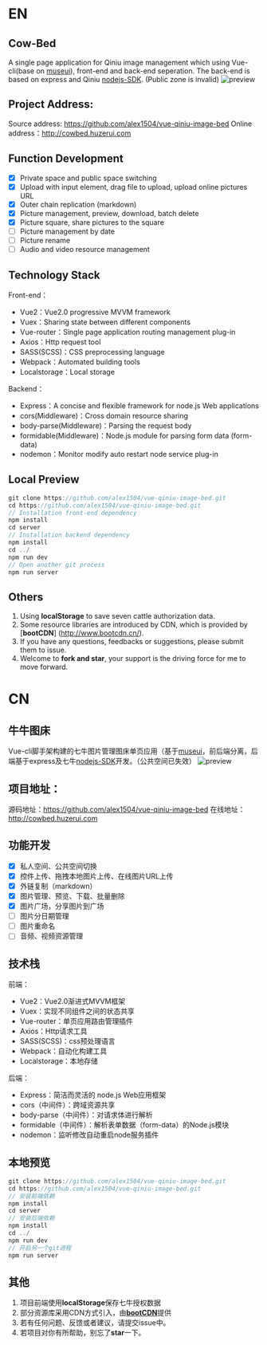 # EN
## Cow-Bed
A single page application for Qiniu image management which using Vue-cli(base on [museui](http://www.muse-ui.org)), front-end and back-end seperation. The back-end is based on express and Qiniu [nodejs-SDK](https://github.com/qiniu/nodejs-sdk).
(Public zone is invalid)
![preview](http://qiniu1.huzerui.com/17-10-26/30600390.jpg)

## Project Address:
Source address: https://github.com/alex1504/vue-qiniu-image-bed
Online address：http://cowbed.huzerui.com

## Function Development
- [x] Private space and public space switching
- [x] Upload with input element, drag file to upload, upload online pictures URL
- [x] Outer chain replication (markdown)
- [x] Picture management, preview, download, batch delete
- [x] Picture square, share pictures to the square
- [ ] Picture management by date
- [ ] Picture rename
- [ ] Audio and video resource management

## Technology Stack
Front-end：
- Vue2：Vue2.0 progressive MVVM framework
- Vuex：Sharing state between different components
- Vue-router：Single page application routing management plug-in
- Axios：Http request tool
- SASS(SCSS)：CSS preprocessing language
- Webpack：Automated building tools
- Localstorage：Local storage

Backend：
- Express：A concise and flexible framework for node.js Web applications
- cors(Middleware)：Cross domain resource sharing
- body-parse(Middleware)：Parsing the request body
- formidable(Middleware)：Node.js module for parsing form data (form-data)
- nodemon：Monitor modify auto restart node service plug-in

## Local Preview
```javascript
git clone https://github.com/alex1504/vue-qiniu-image-bed.git
cd https://github.com/alex1504/vue-qiniu-image-bed.git
// Installation front-end dependency
npm install
cd server
// Installation backend dependency
npm install
cd ../
npm run dev
// Open another git process
npm run server
```

## Others
1. Using **localStorage** to save seven cattle authorization data.
2. Some resource libraries are introduced by CDN, which is provided by [**bootCDN**] (http://www.bootcdn.cn/).
3. If you have any questions, feedbacks or suggestions, please submit them to issue.
4. Welcome to **fork and star**, your support is the driving force for me to move forward.

# CN
## 牛牛图床
Vue-cli脚手架构建的七牛图片管理图床单页应用（基于[museui](http://www.muse-ui.org)，前后端分离，后端基于express及七牛[nodejs-SDK](https://github.com/qiniu/nodejs-sdk)开发。（公共空间已失效）
![preview](http://qiniu1.huzerui.com/17-10-26/30600390.jpg)

## 项目地址：
源码地址：https://github.com/alex1504/vue-qiniu-image-bed
在线地址：http://cowbed.huzerui.com

## 功能开发
- [x] 私人空间、公共空间切换
- [x] 控件上传、拖拽本地图片上传、在线图片URL上传
- [x] 外链复制（markdown）
- [x] 图片管理、预览、下载、批量删除
- [x] 图片广场，分享图片到广场
- [ ] 图片分日期管理
- [ ] 图片重命名
- [ ] 音频、视频资源管理

## 技术栈
前端：
- Vue2：Vue2.0渐进式MVVM框架
- Vuex：实现不同组件之间的状态共享
- Vue-router：单页应用路由管理插件
- Axios：Http请求工具
- SASS(SCSS)：css预处理语言
- Webpack：自动化构建工具
- Localstorage：本地存储

后端：
- Express：简洁而灵活的 node.js Web应用框架
- cors（中间件）：跨域资源共享
- body-parse（中间件）：对请求体进行解析
- formidable（中间件）：解析表单数据（form-data）的Node.js模块
- nodemon：监听修改自动重启node服务插件

## 本地预览
```javascript
git clone https://github.com/alex1504/vue-qiniu-image-bed.git
cd https://github.com/alex1504/vue-qiniu-image-bed.git
// 安装前端依赖
npm install
cd server
// 安装后端依赖
npm install
cd ../
npm run dev
// 开启另一个git进程
npm run server
```

## 其他
1. 项目前端使用**localStorage**保存七牛授权数据
2. 部分资源库采用CDN方式引入，由[**bootCDN**](http://www.bootcdn.cn/)提供
3. 若有任何问题、反馈或者建议，请提交issue中。
4. 若项目对你有所帮助，别忘了**star**一下。
